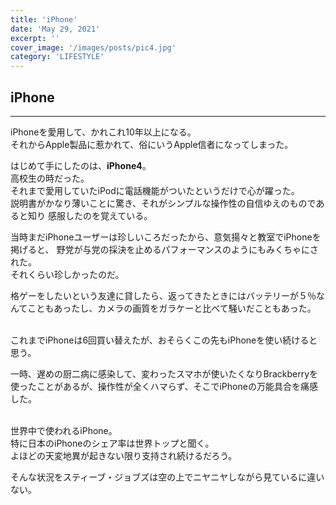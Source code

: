 ```yaml
---
title: 'iPhone'
date: 'May 29, 2021'
excerpt: ''
cover_image: '/images/posts/pic4.jpg'
category: 'LIFESTYLE'
---
```



## iPhone

---

iPhoneを愛用して、かれこれ10年以上になる。  
それからApple製品に惹かれて、俗にいうApple信者になってしまった。 

はじめて手にしたのは、**iPhone4**。  
高校生の時だった。  
それまで愛用していたiPodに電話機能がついたというだけで心が躍った。  
説明書がかなり薄いことに驚き、それがシンプルな操作性の自信ゆえのものであると知り
感服したのを覚えている。  

当時まだiPhoneユーザーは珍しいころだったから、意気揚々と教室でiPhoneを掲げると、
野党が与党の採決を止めるパフォーマンスのようにもみくちゃにされた。  
それくらい珍しかったのだ。  

格ゲーをしたいという友達に貸したら、返ってきたときにはバッテリーが５％なんてこともあったし、カメラの画質をガラケーと比べて騒いだこともあった。<br><br>

これまでiPhoneは6回買い替えたが、おそらくこの先もiPhoneを使い続けると思う。

一時、遅めの厨二病に感染して、変わったスマホが使いたくなりBrackberryを使ったことがあるが、操作性が全くハマらず、そこでiPhoneの万能具合を痛感した。<br><br>

世界中で使われるiPhone。  
特に日本のiPhoneのシェア率は世界トップと聞く。  
よほどの天変地異が起きない限り支持され続けるだろう。  

そんな状況をスティーブ・ジョブズは空の上でニヤニヤしながら見ているに違いない。<br><br>  